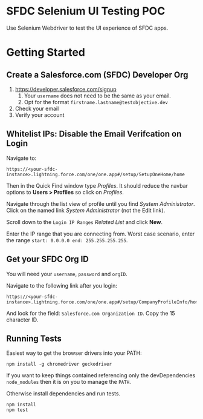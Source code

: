 # SFDC Selenium UI Testing  POC

Use Selenium Webdriver to test the UI experience of SFDC apps.

# Getting Started

## Create a Salesforce.com (SFDC) Developer Org

1. https://developer.salesforce.com/signup
	1. Your `username` does not need to be the same as your email. 
	1. Opt for the format `firstname.lastname@testobjective.dev`
1. Check your email
1. Verify your account


## Whitelist IPs: Disable the Email Verifcation on Login

Navigate to:

```
https://<your-sfdc-instance>.lightning.force.com/one/one.app#/setup/SetupOneHome/home
```

Then in the Quick Find window type _Profiles_. It should reduce the navbar 
options to **Users > Profiles** so click on _Profiles_.

Navigate through the list view of profile until you find _System Administrator_.
Click on the named link _System Administrator_ (not the Edit link).

Scroll down to the `Login IP Ranges` _Related List_ and click **New**.

Enter the IP range that you are connecting from. Worst case scenario, enter the
range `start: 0.0.0.0 end: 255.255.255.255`.


## Get your SFDC Org ID

You will need your `username`, `password` and `orgID`.

Navigate to the following link after you login:

```
https://<your-sfdc-instance>.lightning.force.com/one/one.app#/setup/CompanyProfileInfo/home
```

And look for the field: `Salesforce.com Organization ID`. Copy the 15 character ID.

## Running Tests

Easiest way to get the browser drivers into your PATH:

```
npm install -g chromedriver geckodriver
```

If you want to keep things contained referencing only the devDependencies 
`node_modules` then it is on you to manage the `PATH`.

Otherwise install dependencies and run tests.

```
npm install
npm test
```
